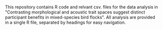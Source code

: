 This repository contains R code and relvant csv. files for the data analysis in "Contrasting morphological and acoustic trait spaces suggest distinct participant benefits in mixed-species bird flocks". 
All analysis are provided in a single R file, separated by headings for easy navigation.
